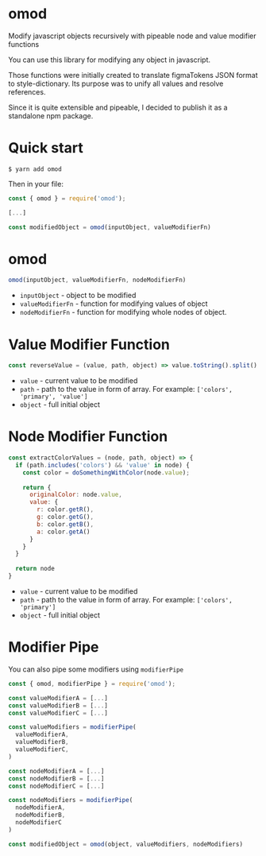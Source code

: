 # omod
Modify javascript objects recursively with pipeable node and value modifier functions

You can use this library for modifying any object in javascript.

Those functions were initially created to translate figmaTokens JSON format to style-dictionary. Its purpose was to unify all values and resolve references.

Since it is quite extensible and pipeable, I decided to publish it as a standalone npm package.

# Quick start

```
$ yarn add omod
```

Then in your file:

```js
const { omod } = require('omod');

[...]

const modifiedObject = omod(inputObject, valueModifierFn)
```

# omod
```js
omod(inputObject, valueModifierFn, nodeModifierFn)
```

- `inputObject` - object to be modified
- `valueModifierFn` - function for modifying values of object 
- `nodeModifierFn` - function for modifying whole nodes of object.

# Value Modifier Function
```js
const reverseValue = (value, path, object) => value.toString().split().reverse().join()
```
- `value` - current value to be modified
- `path` - path to the value in form of array. For example: `['colors', 'primary', 'value']`
- `object` - full initial object 

# Node Modifier Function
```js
const extractColorValues = (node, path, object) => {
  if (path.includes('colors') && 'value' in node) {
    const color = doSomethingWithColor(node.value);
    
    return {
      originalColor: node.value,
      value: {
        r: color.getR(),
        g: color.getG(),
        b: color.getB(),
        a: color.getA()
      }
    }
  }
  
  return node
}
```

- `value` - current value to be modified
- `path` - path to the value in form of array. For example: `['colors', 'primary']`
- `object` - full initial object


# Modifier Pipe 
You can also pipe some modifiers using `modifierPipe`

```js
const { omod, modifierPipe } = require('omod');

const valueModifierA = [...]
const valueModifierB = [...]
const valueModifierC = [...]

const valueModifiers = modifierPipe(
  valueModifierA,
  valueModifierB,
  valueModifierC,
)

const nodeModifierA = [...]
const nodeModifierB = [...]
const nodeModifierC = [...]

const nodeModifiers = modifierPipe(
  nodeModifierA,
  nodeModifierB,
  nodeModifierC
)

const modifiedObject = omod(object, valueModifiers, nodeModifiers)
```
